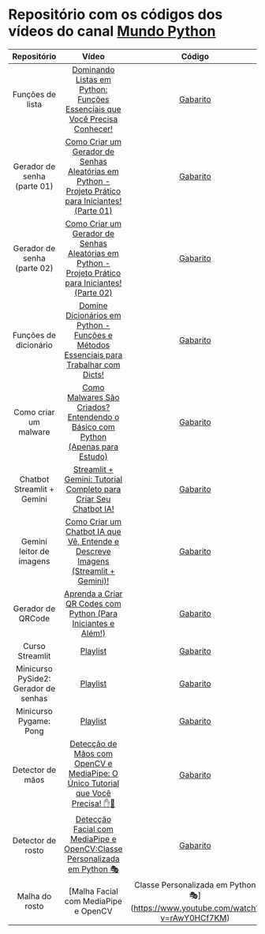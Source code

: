 # Repositório com os códigos dos vídeos do canal [Mundo Python](https://www.youtube.com/@Mundo_Python)

|Repositório|Vídeo|Código|
|:-:|:-:|:-:|
|Funções de lista|[Dominando Listas em Python: Funções Essenciais que Você Precisa Conhecer!](https://www.youtube.com/watch?v=Ai0D1J95VxQ)|[Gabarito](https://github.com/GTL98/canal_mundo_python/blob/main/Fun%C3%A7%C3%B5es%20de%20lista/funcoes_lista.ipynb)|
|Gerador de senha (parte 01)|[Como Criar um Gerador de Senhas Aleatórias em Python - Projeto Prático para Iniciantes! (Parte 01)](https://www.youtube.com/watch?v=-jtGlABg-9c)|[Gabarito](https://github.com/GTL98/canal_mundo_python/tree/main/Gerador%20de%20senha/Parte%2001)|
|Gerador de senha (parte 02)|[Como Criar um Gerador de Senhas Aleatórias em Python - Projeto Prático para Iniciantes! (Parte 02)](https://www.youtube.com/watch?v=F6EqpxK09ss)|[Gabarito](https://github.com/GTL98/canal_mundo_python/tree/main/Gerador%20de%20senha/Parte%202)|
|Funções de dicionário|[Domine Dicionários em Python - Funções e Métodos Essenciais para Trabalhar com Dicts!](https://www.youtube.com/watch?v=3GgWWfm9FmY)|[Gabarito](https://github.com/GTL98/canal_mundo_python/blob/main/Fun%C3%A7%C3%B5es%20de%20dicion%C3%A1rio/metodos_dicionario.ipynb)|
|Como criar um malware|[Como Malwares São Criados? Entendendo o Básico com Python (Apenas para Estudo)](https://www.youtube.com/watch?v=G2_gfBwRoEc)|[Gabarito](https://github.com/GTL98/canal_mundo_python/tree/main/Como%20criar%20um%20malware)|
|Chatbot Streamlit + Gemini|[Streamlit + Gemini: Tutorial Completo para Criar Seu Chatbot IA!](https://www.youtube.com/watch?v=FAWwi4LQjLM)|[Gabarito](https://github.com/GTL98/canal_mundo_python/blob/main/Chatbot%20Streamlit%20%2B%20Gemini/chat_gemini.py)|
|Gemini leitor de imagens|[Como Criar um Chatbot IA que Vê, Entende e Descreve Imagens (Streamlit + Gemini)!](https://www.youtube.com/watch?v=sJEZcXHmZq0)|[Gabarito](https://github.com/GTL98/canal_mundo_python/tree/main/Gemini%20leitor%20de%20imagens)|
|Gerador de QRCode|[Aprenda a Criar QR Codes com Python (Para Iniciantes e Além!)]()|[Gabarito](https://github.com/GTL98/canal_mundo_python/blob/main/Gerador%20de%20QRCode/gerador_qrcode.py)|
|Curso Streamlit|[Playlist](https://www.youtube.com/playlist?list=PLYE_6MNsHIyN--yBVaSq9xdNSLO5SNtXY)|[Gabarito](https://github.com/GTL98/canal_mundo_python/tree/main/Curso%20Streamlit)|
|Minicurso PySide2: Gerador de senhas|[Playlist](https://www.youtube.com/playlist?list=PLYE_6MNsHIyNPJ6xSuFu0h87-F9TwI8Nh)|[Gabarito](https://github.com/GTL98/canal_mundo_python/tree/main/Gerador%20de%20senhas)|
|Minicurso Pygame: Pong|[Playlist](https://www.youtube.com/playlist?list=PLYE_6MNsHIyOH3xtyXM8dc8FykrHPxzt-)|[Gabarito](https://github.com/GTL98/canal_mundo_python/tree/main/Minicurso%20Pygame%3A%20Pong)|
|Detector de mãos|[Detecção de Mãos com OpenCV e MediaPipe: O Único Tutorial que Você Precisa! ✋🤖](https://www.youtube.com/watch?v=JAJEnRaOU0A)|[Gabarito](https://github.com/GTL98/canal_mundo_python/blob/main/Detector%20de%20m%C3%A3os/detector_maos.py)|
|Detector de rosto|[Detecção Facial com MediaPipe e OpenCV:Classe Personalizada em Python 🎭](https://www.youtube.com/watch?v=Hd4NhIFXXYA)|[Gabarito](https://github.com/GTL98/canal_mundo_python/blob/main/Detector%20de%20rosto/detector_rosto.py)|
|Malha do rosto|[Malha Facial com MediaPipe e OpenCV | Classe Personalizada em Python 🎭](https://www.youtube.com/watch?v=rAwY0HCf7KM)|[Gabarito](https://github.com/GTL98/canal_mundo_python/blob/main/Malha%20do%20rosto/malha_rosto.py)|
